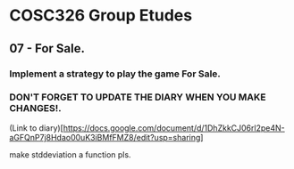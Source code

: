 # COSC326 Group Etudes

## 07 - For Sale.

### Implement a strategy to play the game For Sale.

### DON'T FORGET TO UPDATE THE DIARY WHEN YOU MAKE CHANGES!.
(Link to diary)[https://docs.google.com/document/d/1DhZkkCJ06rl2pe4N-aGFQnP7j8Hdao00uK3iBMfFMZ8/edit?usp=sharing]


make stddeviation a function pls.
